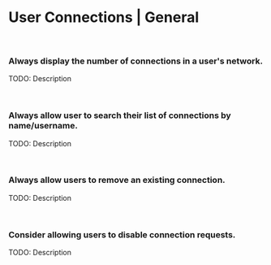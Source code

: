 # User Connections | General
<br>


### Always display the number of connections in a user's network.

TODO: Description

<br>


### Always allow user to search their list of connections by name/username.

TODO: Description

<br>


### Always allow users to remove an existing connection.

TODO: Description

<br>


### Consider allowing users to disable connection requests.

TODO: Description

<br>


